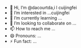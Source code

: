 - 👋 Hi, I’m @dacourtda,i l cuijingfei
- 👀 I’m interested in ...cuijingfei
- 🌱 I’m currently learning ...
- 💞️ I’m looking to collaborate on ...
- 📫 How to reach me ...
- 😄 Pronouns: ...
- ⚡ Fun fact: ...

<!---
dacourtda/dacourtda is a ✨ special ✨ repository because its `README.md` (this file) appears on your GitHub profile.
You can click the Preview link to take a look at your changes.
--->
